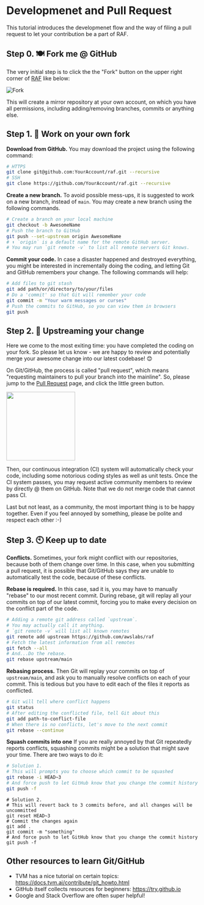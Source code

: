 <!--- Copyright Amazon.com, Inc. or its affiliates. All Rights Reserved. -->
<!--- SPDX-License-Identifier: Apache-2.0  -->

# Developmenet and Pull Request

This tutorial introduces the developmenet flow and the way of filing a pull request to let your contribution be a part of RAF.

## Step 0. 🍽 Fork me @ GitHub
The very initial step is to click the the "Fork" button on the upper right corner of [RAF](http://github.com/awslabs/raf) like below:

![Fork](https://user-images.githubusercontent.com/22515877/68988345-a29a8a00-07ea-11ea-9061-fcf001a1fff3.png)

This will create a mirror repository at your own account, on which you have all permissions, including adding/removing branches, commits or anything else.

## Step 1. 🚀 Work on your own fork
**Download from GitHub.** You may download the project using the following command:
```bash
# HTTPS
git clone git@github.com:YourAccount/raf.git --recursive
# SSH
git clone https://github.com/YourAccount/raf.git --recursive
```

**Create a new branch.** To avoid possible mess-ups, it is suggested to work on a new branch, instead of `main`. You may create a new branch using the following commands.
```bash
# Create a branch on your local machine
git checkout -b AwesomeName
# Push the branch to GitHub
git push --set-upstream origin AwesomeName
# ⬆️ `origin` is a default name for the remote GitHub server.
# You may run `git remote -v` to list all remote servers Git knows.
```

**Commit your code.** In case a disaster happened and destroyed everything, you might be interested in incrementally doing the coding, and letting Git and GitHub remembers your change. The following commands will help:

```bash
# Add files to git stash
git add path/or/directory/to/your/files
# Do a 'commit' so that Git will remember your code
git commit -m "Your warm messages or curses"
# Push the commits to GitHub, so you can view them in browsers
git push
```

## Step 2. 🎉 Upstreaming your change
Here we come to the most exiting time: you have completed the coding on your fork. So please let us know - we are happy to review and potentially merge your awesome change into our latest codebase! 😊

On Git/GitHub, the process is called "pull request", which means "requesting maintainers to pull your branch into the mainline". So, please jump to the [Pull Request](https://github.com/awslabs/raf/pulls) page, and click the little green button.

<img src="https://user-images.githubusercontent.com/22515877/68989884-83f3bd80-0801-11ea-9580-4f0a87fbd6b6.png" width=180/>

Then, our continuous integration (CI) system will automatically check your code, including some notorious coding styles as well as unit tests. Once the CI system passes, you may request active community members to review by directly @ them on GitHub. Note that we do not merge code that cannot pass CI.

Last but not least, as a community, the most important thing is to be happy together. Even if you feel annoyed by something, please be polite and respect each other :-)

## Step 3. 🕙 Keep up to date
**Conflicts.** Sometimes, your fork might conflict with our repositories, because both of them change over time. In this case, when you submitting a pull request, it is possible that Git/GitHub says they are unable to automatically test the code, because of these conflicts.

**Rebase is required.** In this case, sad it is, you may have to manually "rebase" to our most recent commit. During rebase, git will replay all your commits on top of our latest commit, forcing you to make every decision on the conflict part of the code.

```bash
# Adding a remote git address called `upstream`.
# You may actually call it anything.
# `git remote -v` will list all known remotes
git remote add upstream https://github.com/awslabs/raf
# Fetch the latest information from all remotes
git fetch --all
# And...Do the rebase.
git rebase upstream/main
```

**Rebasing process.** Then Git will replay your commits on top of `upstream/main`, and ask you to manually resolve conflicts on each of your commit. This is tedious but you have to edit each of the files it reports as conflicted.

```bash
# Git will tell where conflict happens
git status
# After editing the conflicted file, tell Git about this
git add path-to-conflict-file
# When there is no conflicts, let's move to the next commit
git rebase --continue
```

**Squash commits into one** If you are really annoyed by that Git repeatedly reports conflicts, squashing commits might be a solution that might save your time. There are two ways to do it:

```bash
# Solution 1.
# This will prompts you to choose which commit to be squashed
git rebase -i HEAD~3
# And force push to let GitHub know that you change the commit history
git push -f 
```

```
# Solution 2.
# This will revert back to 3 commits before, and all changes will be uncommitted
git reset HEAD~3
# Commit the changes again
git add .
git commit -m "something"
# And force push to let GitHub know that you change the commit history
git push -f 
```

## Other resources to learn Git/GitHub

- TVM has a nice tutorial on certain topics: https://docs.tvm.ai/contribute/git_howto.html
- GitHub itself collects resources for beginners: https://try.github.io
- Google and Stack Overflow are often super helpful!

